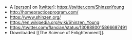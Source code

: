 
- A [[person]] on [[twitter]]: https://twitter.com/ShinzenYoung
- http://homepracticeprogram.com/
- https://www.shinzen.org/
- https://en.wikipedia.org/wiki/Shinzen_Young 
- https://twitter.com/flancian/status/1308880015866687491
- Downloaded [[The Science of Enlightenment]].

[//begin]: # "Autogenerated link references for markdown compatibility"
[person]: person "person"
[twitter]: twitter "twitter"
[//end]: # "Autogenerated link references"
